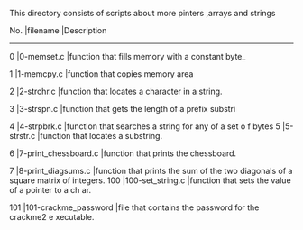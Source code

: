 This directory consists of scripts about more pinters ,arrays and strings

No.	|filename		|Description
________________________________________________________________________________
0       |0-memset.c		|function that fills memory with a constant byte_

1	|1-memcpy.c		|function that copies memory area

2	|2-strchr.c		|function that locates a character in a string.

3	|3-strspn.c		|function that gets the length of a prefix substri

4	|4-strpbrk.c		|function that searches a string for any of a set o				    f bytes
5	|5-strstr.c		|function that locates a substring.

6	|7-print_chessboard.c	|function that prints the chessboard.

7	|8-print_diagsums.c	|function that prints the sum of the two diagonals 				    of a square matrix of integers.
100	|100-set_string.c	|function that sets the value of a pointer to a ch				    ar.

101	|101-crackme_password	|file that contains the password for the crackme2 e			            xecutable.
